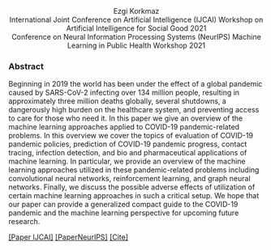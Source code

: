 <head>
  <meta name="keywords" content="heathcare, machine learning, deep learning, ML, AI, artificial intelligence, COVID-19, Sars-CoV-2, pandemic, reinforcement learning, RL, biomedical, health, epidemic, AI alignment, machine learning explainability, ML interpretability">
</head>


<div align="center">
  Ezgi Korkmaz  <br />
  International Joint Conference on Artificial Intelligence (IJCAI) Workshop on Artificial Intelligence for Social Good 2021 <br />
  Conference on Neural Information Processing Systems (NeurIPS) Machine Learning in Public Health Workshop 2021
  </div>


### Abstract

Beginning in 2019 the world has been under the effect of a global pandemic caused by SARS-CoV-2 infecting over 134 million people, resulting in approximately three million deaths globally, several shutdowns, a dangerously high burden on the healthcare system, and preventing access to care for those who need it. In this paper we give an overview of the machine learning approaches applied to COVID-19 pandemic-related problems. In this overview we cover the topics of evaluation of COVID-19 pandemic policies, prediction of COVID-19 pandemic progress, contact tracing, infection detection, and bio and pharmaceutical applications of machine learning. In particular, we provide an overview of the machine learning approaches utilized in these pandemic-related problems including convolutional neural networks, reinforcement learning, and graph neural networks. Finally, we discuss the possible adverse effects of utilization of certain machine learning approaches in such a critical setup. We hope that our paper can provide a generalized compact guide to the COVID-19 pandemic and the machine learning perspective for upcoming future research.


[[Paper IJCAI]](https://proceedings.mlr.press/v161/korkmaz21a/korkmaz21a.pdf)   [[PaperNeurIPS]](https://proceedings.mlr.press/v161/korkmaz21a.html)  [[Cite]](ekuaibibtex.html)


<br />
<br />






